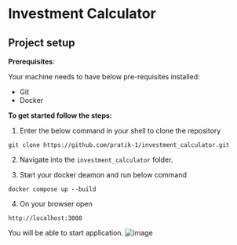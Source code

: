 # Investment Calculator

## Project setup
**Prerequisites**:

Your machine needs to have below pre-requisites installed:
- Git
- Docker

**To get started follow the steps:**

1. Enter the below command in your shell to clone the repository

```commandline
git clone https://github.com/pratik-1/investment_calculator.git
```

2. Navigate into the `investment_calculator` folder.

3. Start your docker deamon and run below command
```commandline
docker compose up --build
```

4. On your browser open
```
http://localhost:3000
```
You will be able to start application.
![image](https://user-images.githubusercontent.com/37976329/262377623-d84e26d1-dcab-4cab-9331-51cd7ecf670b.jpg)
